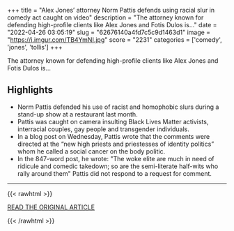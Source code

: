 +++
title = "Alex Jones’ attorney Norm Pattis defends using racial slur in comedy act caught on video"
description = "The attorney known for defending high-profile clients like Alex Jones and Fotis Dulos is..."
date = "2022-04-26 03:05:19"
slug = "62676140a4fd7c5c9d1463d1"
image = "https://i.imgur.com/TB4YmNI.jpg"
score = "2231"
categories = ['comedy', 'jones', 'tollis']
+++

The attorney known for defending high-profile clients like Alex Jones and Fotis Dulos is...

## Highlights

- Norm Pattis defended his use of racist and homophobic slurs during a stand-up show at a restaurant last month.
- Pattis was caught on camera insulting Black Lives Matter activists, interracial couples, gay people and transgender individuals.
- In a blog post on Wednesday, Pattis wrote that the comments were directed at the “new high priests and priestesses of identity politics” whom he called a social cancer on the body politic.
- In the 847-word post, he wrote: "The woke elite are much in need of ridicule and comedic takedown; so are the semi-literate half-wits who rally around them" Pattis did not respond to a request for comment.

---

{{< rawhtml >}}
  <p class="article-category">
    <a target="_blank" href="https://www.newstimes.com/news/article/Alex-Jones-attorney-Norm-Pattis-defends-using-17123536.php?src=nthpdesecp">READ THE ORIGINAL ARTICLE</a>
  </p>
{{< /rawhtml >}}
